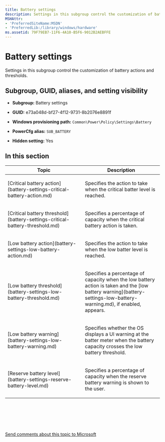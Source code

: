 ```yaml
---
title: Battery settings
description: Settings in this subgroup control the customization of battery actions and thresholds.
MSHAttr:
- 'PreferredSiteName:MSDN'
- 'PreferredLib:/library/windows/hardware'
ms.assetid: 79F79EB7-11F6-4A10-B5F6-9012B2AEBFFE
---
```


# Battery settings


Settings in this subgroup control the customization of battery actions and thresholds.

## <span id="Subgroup__GUID__aliases__and_setting_visibility"></span><span id="subgroup__guid__aliases__and_setting_visibility"></span><span id="SUBGROUP__GUID__ALIASES__AND_SETTING_VISIBILITY"></span>Subgroup, GUID, aliases, and setting visibility


-   **Subgroup:** Battery settings

-   **GUID:** e73a048d-bf27-4f12-9731-8b2076e8891f

-   **Windows provisioning path:** `Common\Power\Policy\Settings\Battery`

-   **PowerCfg alias:** `SUB_BATTERY`

-   **Hidden setting:** Yes

## <span id="in_this_section"></span>In this section


<table>
<colgroup>
<col width="50%" />
<col width="50%" />
</colgroup>
<thead>
<tr class="header">
<th>Topic</th>
<th>Description</th>
</tr>
</thead>
<tbody>
<tr class="odd">
<td><p>[Critical battery action](battery-settings-critical-battery-action.md)</p></td>
<td><p>Specifies the action to take when the critical batter level is reached.</p></td>
</tr>
<tr class="even">
<td><p>[Critical battery threshold](battery-settings-critical-battery-threshold.md)</p></td>
<td><p>Specifies a percentage of capacity when the critical battery action is taken.</p></td>
</tr>
<tr class="odd">
<td><p>[Low battery action](battery-settings-low-battery-action.md)</p></td>
<td><p>Specifies the action to take when the low batter level is reached.</p></td>
</tr>
<tr class="even">
<td><p>[Low battery threshold](battery-settings-low-battery-threshold.md)</p></td>
<td><p>Specifies a percentage of capacity when the low battery action is taken and the [low battery warning](battery-settings-low-battery-warning.md), if enabled, appears.</p></td>
</tr>
<tr class="odd">
<td><p>[Low battery warning](battery-settings-low-battery-warning.md)</p></td>
<td><p>Specifies whether the OS displays a UI warning at the batter meter when the battery capacity crosses the low battery threshold.</p></td>
</tr>
<tr class="even">
<td><p>[Reserve battery level](battery-settings-reserve-battery-level.md)</p></td>
<td><p>Specifies a percentage of capacity when the reserve battery warning is shown to the user.</p></td>
</tr>
</tbody>
</table>

 

 

 

[Send comments about this topic to Microsoft](mailto:wsddocfb@microsoft.com?subject=Documentation%20feedback%20%5Bp_customize_converged\p_customize_converged%5D:%20Battery%20settings%20%20RELEASE:%20%2810/4/2017%29&body=%0A%0APRIVACY%20STATEMENT%0A%0AWe%20use%20your%20feedback%20to%20improve%20the%20documentation.%20We%20don't%20use%20your%20email%20address%20for%20any%20other%20purpose,%20and%20we'll%20remove%20your%20email%20address%20from%20our%20system%20after%20the%20issue%20that%20you're%20reporting%20is%20fixed.%20While%20we're%20working%20to%20fix%20this%20issue,%20we%20might%20send%20you%20an%20email%20message%20to%20ask%20for%20more%20info.%20Later,%20we%20might%20also%20send%20you%20an%20email%20message%20to%20let%20you%20know%20that%20we've%20addressed%20your%20feedback.%0A%0AFor%20more%20info%20about%20Microsoft's%20privacy%20policy,%20see%20http://privacy.microsoft.com/en-us/default.aspx. "Send comments about this topic to Microsoft")




